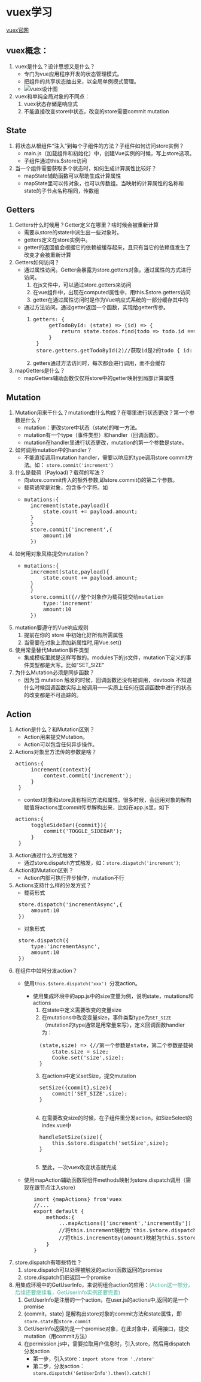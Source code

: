 # vuex学习<br/>
[vuex官网](https://vuex.vuejs.org/zh/)

## vuex概念：
1. vuex是什么？设计思想又是什么？<br/>
    + 专门为vue应用程序开发的状态管理模式。
    + 把组件的共享状态抽出来，以全局单例模式管理。
    + ![](./vuex-1.png 'vuex设计图')
2. vuex和单纯全局对象的不同点：<br/>
    1. vuex状态存储是响应式
    2. 不能直接改变store中状态，改变的store需要commit mutation
## State
1. 将状态从根组件“注入”到每个子组件的方法？子组件如何访问store实例？
    + main.js（加载组件和初始化）中，创建Vue实例的时候，写上store选项。
    + 子组件通过this.$store访问
2. 当一个组件需要获取多个状态时，如何生成计算属性比较好？
    + mapState辅助函数可以帮助生成计算属性
    + mapState里可以传对象，也可以传数组。当映射的计算属性的名称和state的子节点名称相同，传数组
## Getters
1. Getters什么时候用？Getter定义在哪里？啥时候会被重新计算
    + 需要从store的state中派生出一些对象时。
    + getters定义在store实例中。
    + getter的返回值会根据它的依赖被缓存起来，且只有当它的依赖值发生了改变才会被重新计算
2. Getters如何访问？
    + 通过属性访问。Getter会暴露为store.getters对象。通过属性的方式进行访问。
        1. 在js文件中，可以通过store.getters来访问
        2. 在vue组件中，出现在computed属性中，用this.$store.getters访问
        3. getter在通过属性访问时是作为Vue响应式系统的一部分缓存其中的
    + 通过方法访问。通过getter返回一个函数，实现给getter传参。
        1. <pre>getters: {
                getTodoById: (state) => (id) => {
                    return state.todos.find(todo => todo.id === id)
                }
            }
            store.getters.getTodoById(2)//获取id是2的todo { id: 2, text: '...', done: false }</pre>
        2. getters通过方法访问时，每次都会进行调用，而不会缓存
3. mapGetters是什么？
    + mapGetters辅助函数仅仅将store中的getter映射到局部计算属性  

## Mutation
1. Mutation用来干什么？mutation由什么构成？在哪里进行状态更改？第一个参数是什么？
    + mutation：更改store中状态（state)的唯一方法。
    + mutation有一个type（事件类型）和handler（回调函数）。
    + mutation在handler里进行状态更改，mutation的第一个参数是state。
2. 如何调用mutation中的handler？
    + 不能直接调用mutation handler，需要以响应的type调用store commit方法。如：
    `store.commit('increment')`
3. 什么是载荷（Payload)？载荷的写法？
    + 向store.commit传入的额外参数,即store.commit()的第二个参数。
    + 载荷通常是对象，包含多个字符。如
    + <pre>mutations:{
        increment(state,payload){
            state.count += payload.amount;
        }
        }
        store.commit('increment',{
            amount:10
        })</pre>
4. 如何用对象风格提交mutation？
    + <pre>mutations:{
        increment(state,payload){
            state.count += payload.amount;
        }
        }
        store.commit({//整个对象作为载荷提交给mutation
            type:'increment'
            amount:10
        })</pre>
5. mutation要遵守的Vue响应规则
    1. 提前在你的 store 中初始化好所有所需属性
    2. 当需要在对象上添加新属性时,用Vue.set()
6. 使用常量替代Mutation事件类型
    + 集成模板里就是这样写做的。modules下的js文件，mutation下定义的事件类型都是大写。比如“SET_SIZE”
7. 为什么Mutation必须是同步函数？
    + 因为当 mutation 触发的时候，回调函数还没有被调用，devtools 不知道什么时候回调函数实际上被调用——实质上任何在回调函数中进行的状态的改变都是不可追踪的。

## Action
1. Action是什么？和Mutation区别？
    + Action用来提交Mutation。
    + Action可以包含任何异步操作。
2. Actions对象里方法传的参数是啥？     
    <pre>actions:{
        increment(context){
            context.commit('increment');
        }
    }</pre>
    + context对象和store具有相同方法和属性。很多时候，会运用对象的解构赋值将actions里commit传参解构出来，比如在app.js里，如下
    <pre>actions:{
        toggleSideBar({commit}){
            commit('TOGGLE_SIDEBAR');
        }
    }</pre>
3. Action通过什么方式触发？
    + 通过store.dispatch方式触发，如：`store.dispatch('increment')`;
4. Action和Mutation区别？
    + Action内部可执行异步操作，mutation不行
5. Actions支持什么样的分发方式？
    + 载荷形式
    <pre>
    store.dispatch('incrementAsync',{
        amount:10
    })</pre>
    + 对象形式
    <pre>
    store.dispatch({
        type:'incrementAsync',
        amount:10
    })</pre>
6. 在组件中如何分发action？
   + 使用`this.$store.dispatch('xxx') `分发action。
        * 使用集成环境中的app.js中的size变量为例，说明state，mutations和actions
            1. 在state中定义需要改变的变量size
            2. 在mutations中改变变量size，事件类型type为`SET_SIZE`（mutation的type通常是用常量来写），定义回调函数handler为：
            <pre>
            (state,size) => {//第一个参数是state，第二个参数是载荷
                state.size = size;
                Cooke.set('size',size);
            }</pre>
            3. 在actions中定义setSize，提交mutation
            <pre>
            setSize({commit},size){
                commit('SET_SIZE',size);
            }
            </pre>
            4. 在需要改变size的时候，在子组件里分发action，如SizeSelect的index.vue中
            <pre>
            handleSetSize(size){
                this.$store.dispatch('setSize',size);
            }
            </pre>
            5. 至此，一次vuex改变状态就完成

   + 使用mapAction辅助函数将组件methods映射为store.dispatch调用（需现在跟节点注入store）
        <pre>
        imort {mapActions} from'vuex
        //...
        export default {
            methods:{
                ...mapActions(['increment','incrementBy'])
                //将this.increment映射为`this.$store.dispatch('increment')
                //将this.incrementBy(amount)映射为this.$store.dispatch('incrementBy', amount)
            }
        }
   </pre>
7. store.dispatch有哪些特性？
    1. store.dispatch可以处理被触发的action函数返回的promise
    2. store.dispatch仍旧返回一个promise
8. 用集成环境中的GetUserInfo，来说明组合action的应用：<font color=#46B096>(Action这一部分，后续还要继续看，GetUserInfo实例还要完善)</font>
    1. GetUserInfo是注册的一个action，在user.js的actions中,返回的是一个promise
    2. {commit，state} 是解构出store对象的commit方法和state属性，即`store.state`和`store.commit`
    3. GetUserInfo返回的是一个promise对象，在此对象中，调用接口，提交mutation（用commit方法）
    4. 在permission.js中，需要拉取用户信息时，引入store，然后用dispatch分发action
        * 第一步，引入store：`import store from './store'`
        * 第二步，分发action：`store.dispatch('GetUserInfo').then().catch()`
    

